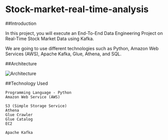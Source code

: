 # Stock-market-real-time-analysis
##Introduction

In this project, you will execute an End-To-End Data Engineering Project on Real-Time Stock Market Data using Kafka.

We are going to use different technologies such as Python, Amazon Web Services (AWS), Apache Kafka, Glue, Athena, and SQL.

##Architecture

![Architecture](https://github.com/Divyy001/Stock-market-real-time-analysis/assets/80240942/f6200d7d-97b5-4981-b6d5-9307b05f00c9)

##Technology Used


    Programming Language - Python
    Amazon Web Service (AWS)

    S3 (Simple Storage Service)
    Athena
    Glue Crawler
    Glue Catalog
    EC2

    Apache Kafka

